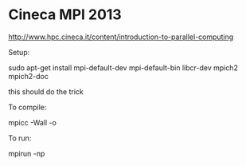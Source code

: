 Cineca MPI 2013
===============

http://www.hpc.cineca.it/content/introduction-to-parallel-computing


Setup:

sudo apt-get install mpi-default-dev mpi-default-bin libcr-dev mpich2 mpich2-doc


this should do the trick


To compile:

mpicc -Wall -o <Output File> <Source File.c>


To run:

mpirun -np <number of processes> <File To Run>
